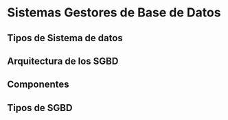 # Sistemas Gestores de Base de Datos
## Tipos de Sistema de datos
## Arquitectura de los SGBD
## Componentes
## Tipos de SGBD
